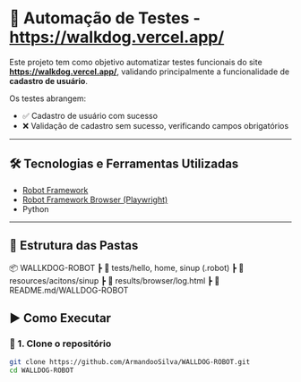 # 🚀 Automação de Testes - https://walkdog.vercel.app/

Este projeto tem como objetivo automatizar testes funcionais do site **https://walkdog.vercel.app/**, validando principalmente a funcionalidade de **cadastro de usuário**.

Os testes abrangem:
- ✅ Cadastro de usuário com sucesso
- ❌ Validação de cadastro sem sucesso, verificando campos obrigatórios

---

## 🛠️ Tecnologias e Ferramentas Utilizadas

- [Robot Framework](https://robotframework.org/)  
- [Robot Framework Browser (Playwright)](https://github.com/MarketSquare/robotframework-browser)  
- Python  

---

## 📁 Estrutura das Pastas

📦 WALLKDOG-ROBOT
┣ 📂 tests/hello, home, sinup (.robot)
┣ 📂 resources/acitons/sinup
┣ 📂 results/browser/log.html
┣ 📜 README.md/WALLDOG-ROBOT

## ▶️ Como Executar

### 🔹 1. Clone o repositório
```bash
git clone https://github.com/ArmandooSilva/WALLDOG-ROBOT.git
cd WALLDOG-ROBOT
